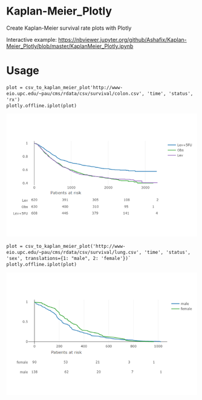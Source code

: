 # Kaplan-Meier_Plotly

Create Kaplan-Meier survival rate plots with Plotly

Interactive example:
https://nbviewer.jupyter.org/github/Ashafix/Kaplan-Meier_Plotly/blob/master/KaplanMeier_Plotly.ipynb

Usage
=====

```
plot = csv_to_kaplan_meier_plot'http://www-eio.upc.edu/~pau/cms/rdata/csv/survival/colon.csv', 'time', 'status', 'rx')
plotly.offline.iplot(plot)
```

![Link Text](https://raw.githubusercontent.com/Ashafix/Kaplan-Meier_Plotly/master/images/Colon.png)

```
plot = csv_to_kaplan_meier_plot('http://www-eio.upc.edu/~pau/cms/rdata/csv/survival/lung.csv', 'time', 'status', 'sex', translations={1: "male", 2: 'female'})`
plotly.offline.iplot(plot)
```

![Link Text](https://raw.githubusercontent.com/Ashafix/Kaplan-Meier_Plotly/master/images/Lung.png)




